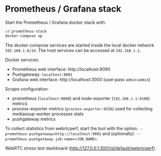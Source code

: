 # Prometheus / Grafana stack

Start the Prometheus / Grafana docker stack with:
```sh
cd prometheus-stack
docker-compose up
```

The docker-compose services are started inside the local docker network `192.168.1.0/24`. The host services can be accessed at `192.168.1.1`.

Docker services:
- Prometheus web interface: http://localhost:9090
- Pushgateway: `localhost:9091`
- Grafana web interface: http://localhost:3000 (user:pass `admin`:`admin`)

Scrape configuration:
- prometheus (`localhost:9090`) and node-exporter (`192.168.1.1:9100`) metrics
- process-exporter metrics (`process-exporter:9256`) used for collecting mediasoup-worker processes stats
- pushgateway metrics

To collect statistics from webrtcperf, start the tool with the
option: `--prometheus-pushgateway=http://localhost:9091`
and (optionally): `--prometheus-pushgateway-job-name=<JOB_NAME>`.

WebRTC stress test dashboard (http://127.0.0.1:3001/d/default/webrtcperf).
